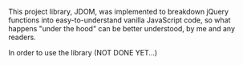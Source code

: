 This project library, JDOM, was implemented to breakdown jQuery functions into easy-to-understand vanilla JavaScript code, so what happens "under the hood" can be better understood, by me and any readers.

In order to use the library (NOT DONE YET...)
